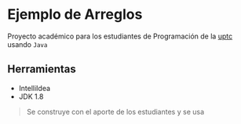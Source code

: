 # Ejemplo de Arreglos

Proyecto académico para los estudiantes de Programación de la [uptc](https://wwww.uptc.edu.co) usando `Java`

## Herramientas
 
- IntelliIdea
- JDK 1.8

> Se construye con el aporte de los estudiantes y se usa 